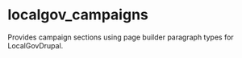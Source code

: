 # localgov_campaigns
Provides campaign sections using page builder paragraph types for LocalGovDrupal.
